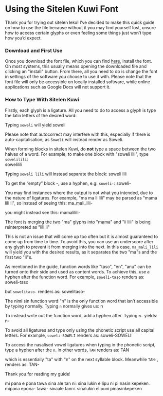 # Using the Sitelen Kuwi Font

Thank you for trying out sitelen leko! I’ve decided to make this quick guide on how to use the file because without it you may find yourself lost, unsure how to access certain glyphs or even feeling some things just won’t type how you’d expect.

### Download and First Use

Once you download the font file, which you can find [here](), install the font. On most systems, this usually means opening the downloaded file and clicking an "install" button. From there, all you need to do is change the font in settings of the software you choose to use it with. Please note that the font file will only be accessible on locally installed software, while online applications such as Google Docs will not support it. 

### How to Type With Sitelen Kuwi

Firstly, each glyph is a ligature. All you need to do to access a glyph is type the latin letters of the desired word:
 
Typing `soweli` will yield <span class="kuwi center big">soweli</span>

Please note that autocorrect may interfere with this, especially if there is auto-capitalisation, as `Soweli` will instead render as <span class="kuwi medium">Soweli</span>.

When forming blocks in sitelen Kuwi, do **not** type a space between the two halves of a word. For example, to make one block with "soweli lili", type `sowelilili`:		
<span class="kuwi center big">sowelilili</span>

Typing `soweli lili` will instead separate the block:
<span class="kuwi center big">soweli lili</span>

To get the “empty” block <span class="kuwi medium">-</span>, use a hyphen, e.g. `soweli-`:
<span class="kuwi medium">soweli-</span>

You may find instances where the output is not what you intended, due to the nature of ligatures. For example, "ma ma li lili" may be parsed as "mama lili li", so instead of seeing this:
<span class="kuwi center big">ma_mali_lili-</span>

you might instead see this:
<span class="kuwi center big">mamalilili-</span>

The font is merging the two "ma" glyphs into "mama" and "li lili" is being reinterpreted as "lili li"

This is not an issue that will come up too often but it is almost guaranteed to come up from time to time. To avoid this, you can use an underscore after any glyph to prevent it from merging into the next. In this case, `ma_mali_lili` will yield you with the desired results, as it separates the two "ma"s and the first two "li"s.

As mentioned in the guide, function words like "taso", "en", "anu" can be turned onto their side and used as content words. To achieve this, use a hyphen after the function word. For example, `soweli-taso` renders as:
<span class="kuwi center big">soweli-taso</span>

but `sowelitaso-` renders as:
<span class="kuwi center big">sowelitaso-</span>

The nimi sin function word "n" is the only function word that isn’t accessible by typing normally. Typing `n` normally gives us:
<span class="kuwi center big">n</span> 

To instead write out the function word, add a hyphen after. Typing `n-` yields:
<span class="kuwi center big">n-</span>		

To avoid all ligatures and type only using the phonetic script use all capital letters. For example, `soweli-SOWELI` renders as:
<span class="kuwi center big">soweli-SOWELI</span>

To access the nasalised vowel ligatures when typing in the phonetic script, type a hyphen after the `n`. In other words, `TAN` renders as:
<span class="kuwi center big">TAN</span>

which is essentially "ta" with "n" on the next syllable block. Meanwhile `TAN-`, renders as:
<span class="kuwi center big">TAN-</span>

Thank you for reading my guide!

mi pana e pona tawa sina ale tan ni: sina lukin e lipu ni pi nasin kepeken.
<span class="kuwi big center">mipana epona- tawa- sinaale tanni. sinalukin elipuni pinasinkepeken</span>
